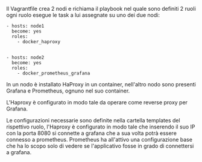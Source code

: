 Il Vagrantfile crea 2 nodi e richiama il playbook nel quale sono definiti 2 ruoli
ogni ruolo esegue le task a lui assegnate su uno dei due nodi:
```
- hosts: node1
  become: yes
  roles:
    - docker_haproxy
       

- hosts: node2
  become: yes
  roles:
    - docker_prometheus_grafana
```

In un nodo è installato HaProxy in un container,
nell'altro nodo sono presenti Grafana e Prometheus, ognuno nel suo container.

L'Haproxy è configurato in modo tale da operare come reverse proxy per Grafana.

Le configurazioni necessarie sono definite nella cartella templates del rispettivo ruolo,
l'Haproxy è configurato in modo tale che inserendo il suo IP con la porta 8080 si connette a grafana che a sua volta potrà essere connesso a prometheus.
Prometheus ha all'attivo una configurazione base che ha lo scopo solo di vedere se l'applicativo fosse in grado di connettersi a grafana.

